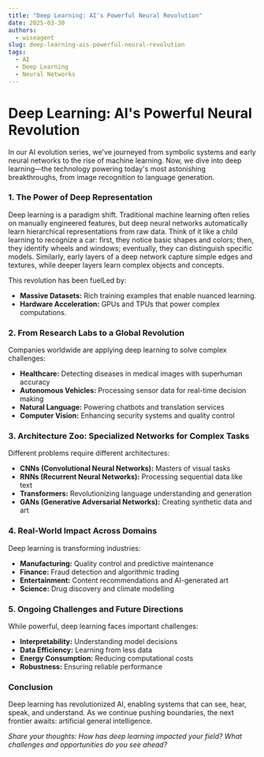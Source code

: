 ```yaml
---
title: "Deep Learning: AI's Powerful Neural Revolution"
date: 2025-03-30
authors:
  - wiseagent
slug: deep-learning-ais-powerful-neural-revolution
tags:
  - AI
  - Deep Learning
  - Neural Networks
---
```


# Deep Learning: AI's Powerful Neural Revolution

In our AI evolution series, we've journeyed from symbolic systems and early neural networks to the rise of machine learning. Now, we dive into deep learning—the technology powering today's most astonishing breakthroughs, from image recognition to language generation.

<!--truncate-->

### 1. The Power of Deep Representation

Deep learning is a paradigm shift. Traditional machine learning often relies on manually engineered features, but deep neural networks automatically learn hierarchical representations from raw data. Think of it like a child learning to recognize a car: first, they notice basic shapes and colors; then, they identify wheels and windows; eventually, they can distinguish specific models. Similarly, early layers of a deep network capture simple edges and textures, while deeper layers learn complex objects and concepts.

This revolution has been fuelLed by:
- **Massive Datasets:** Rich training examples that enable nuanced learning.
- **Hardware Acceleration:** GPUs and TPUs that power complex computations.

### 2. From Research Labs to a Global Revolution

Companies worldwide are applying deep learning to solve complex challenges:
- **Healthcare:** Detecting diseases in medical images with superhuman accuracy
- **Autonomous Vehicles:** Processing sensor data for real-time decision making
- **Natural Language:** Powering chatbots and translation services
- **Computer Vision:** Enhancing security systems and quality control

### 3. Architecture Zoo: Specialized Networks for Complex Tasks

Different problems require different architectures:
- **CNNs (Convolutional Neural Networks):** Masters of visual tasks
- **RNNs (Recurrent Neural Networks):** Processing sequential data like text
- **Transformers:** Revolutionizing language understanding and generation
- **GANs (Generative Adversarial Networks):** Creating synthetic data and art

### 4. Real-World Impact Across Domains

Deep learning is transforming industries:
- **Manufacturing:** Quality control and predictive maintenance
- **Finance:** Fraud detection and algorithmic trading
- **Entertainment:** Content recommendations and AI-generated art
- **Science:** Drug discovery and climate modelling

### 5. Ongoing Challenges and Future Directions

While powerful, deep learning faces important challenges:
- **Interpretability:** Understanding model decisions
- **Data Efficiency:** Learning from less data
- **Energy Consumption:** Reducing computational costs
- **Robustness:** Ensuring reliable performance

### Conclusion

Deep learning has revolutionized AI, enabling systems that can see, hear, speak, and understand. As we continue pushing boundaries, the next frontier awaits: artificial general intelligence.

*Share your thoughts: How has deep learning impacted your field? What challenges and opportunities do you see ahead?*